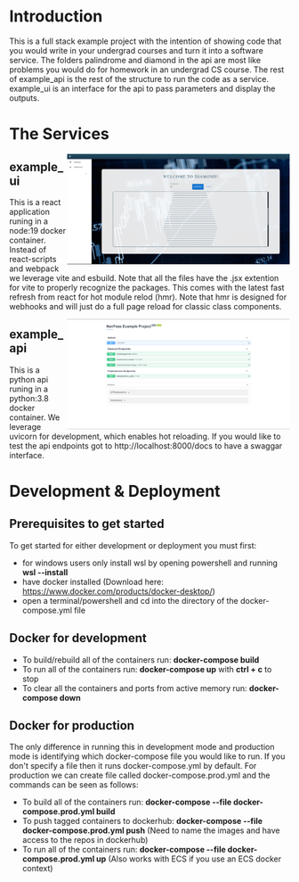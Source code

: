 # Introduction

This is a full stack example project with the intention of showing code that you would write in your undergrad courses and turn it into a software service. The folders palindrome and diamond in the api are most like problems you would do for homework in an undergrad CS course. The rest of example_api is the rest of the structure to run the code as a service. example_ui is an interface for the api to pass parameters and display the outputs.

# The Services

<img src="./img/ui.png" align="right"
     alt="UI Screenshot" width="400" >

## example_ui

This is a react application runing in a node:19 docker container. Instead of react-scripts and webpack we leverage vite and esbuild. Note that all the files have the .jsx extention for vite to properly recognize the packages. This comes with the latest fast refresh from react for hot module relod (hmr). Note that hmr is designed for webhooks and will just do a full page reload for classic class components. 

<img src="./img/api.png" align="right"
     alt="API Screenshot" width="400" >

## example_api

This is a python api runing in a python:3.8 docker container. We leverage uvicorn for development, which enables hot reloading. If you would like to test the api endpoints got to http://localhost:8000/docs to have a swaggar interface. 

# Development & Deployment

## Prerequisites to get started

To get started for either development or deployment you must first:

- for windows users only install wsl by opening powershell and running **wsl --install**
- have docker installed (Download here: https://www.docker.com/products/docker-desktop/)
- open a terminal/powershell and cd into the directory of the docker-compose.yml file

## Docker for development

- To build/rebuild all of the containers run: **docker-compose build**
- To run all of the containers run: **docker-compose up** with **ctrl + c** to stop
- To clear all the containers and ports from active memory run: **docker-compose down**

## Docker for production

The only difference in running this in development mode and production mode is identifying which docker-compose file you would like to run. If you don't specify a file then it runs docker-compose.yml by default. For production we can create file called docker-compose.prod.yml and the commands can be seen as follows:

- To build all of the containers run: **docker-compose --file docker-compose.prod.yml build**
- To push tagged containers to dockerhub: **docker-compose --file docker-compose.prod.yml push** (Need to name the images and have access to the repos in dockerhub)
- To run all of the containers run: **docker-compose --file docker-compose.prod.yml up** (Also works with ECS if you use an ECS docker context)